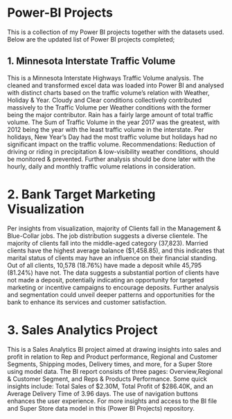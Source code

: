 # Power-BI Projects
This is a collection of my Power BI projects together with the datasets used.
Below are the updated list of Power BI projects completed;
## 1. Minnesota Interstate Traffic Volume
This is a Minnesota Interstate Highways Traffic Volume analysis. The cleaned and transformed excel data was loaded into Power BI and analysed with distinct charts based on the traffic volume’s relation with Weather, Holiday & Year.
Cloudy and Clear conditions collectively contributed massively to the Traffic Volume per Weather conditions with the former being the major contributor. Rain has a fairly large amount of total traffic volume.
The Sum of Traffic Volume in the year 2017 was the greatest, with 2012 being the year with the least traffic volume in the interstate.
Per holidays, New Year’s Day had the most traffic volume but holidays had no significant impact on the traffic volume.
Recommendations: Reduction of driving or riding in precipitation & low-visibility weather conditions, should be monitored & prevented. 
Further analysis should be done later with the hourly, daily and monthly traffic volume relations in consideration. 

# 2. Bank Target Marketing Visualization
Per insights from visualization, majority of Clients fall in the Management & Blue-Collar jobs. The job distribution suggests a diverse clientele. The majority of clients fall into the middle-aged category (37,823).
Married clients have the highest average balance ($1,458.85), and this indicates that marital status of clients may have an influence on their financial standing.
Out of all clients, 10,578 (18.76%) have made a deposit while 45,795 (81.24%) have not. The data suggests a substantial portion of clients have not made a deposit, potentially indicating an opportunity for targeted marketing or incentive campaigns to encourage deposits.
Further analysis and segmentation could unveil deeper patterns and opportunities for the bank to enhance its services and customer satisfaction.

# 3. Sales Analytics Project
This is a Sales Analytics BI project aimed at drawing insights into sales and profit in relation to Rep and Product performance, Regional and Customer Segments, Shipping modes, Delivery times, and more, for a Super Store using model data.
The BI report consists of three pages: Overview,Regional & Customer Segment, and Reps & Products Performance.
Some quick insights include: Total Sales of $2.30M, Total Profit of $286.40K, and an Average Delivery Time of 3.96 days.
The use of navigation buttons enhances the user experience. 
For more insights and access to the BI file and Super Store data model in this (Power BI Projects) repository.
